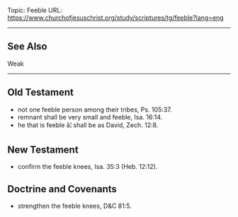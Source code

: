Topic: Feeble
URL: https://www.churchofjesuschrist.org/study/scriptures/tg/feeble?lang=eng

---

## See Also

Weak

---

## Old Testament

- not one feeble person among their tribes, Ps. 105:37.
- remnant shall be very small and feeble, Isa. 16:14.
- he that is feeble â¦ shall be as David, Zech. 12:8.

## New Testament

- confirm the feeble knees, Isa. 35:3 (Heb. 12:12).

## Doctrine and Covenants

- strengthen the feeble knees, D&C 81:5.

